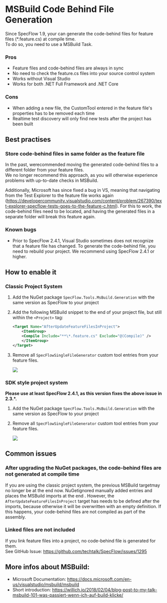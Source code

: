 # MSBuild Code Behind File Generation

Since SpecFlow 1.9, your can  generate the code-behind files for feature files (*.feature.cs) at compile time.  
To do so, you need to use a MSBuild Task.

### Pros

- Feature files and code-behind files are always in sync
- No need to check the feature.cs files into your source control system
- Works without Visual Studio
- Works for both .NET Full Framework and .NET Core

### Cons

- When adding a new file, the CustomTool entered in the feature file's properties has to be removed each time
- Realtime test discovery will only find new tests after the project has been built

## Best practises

### Store code-behind files in same folder as the feature file

In the past, werecommended moving the generated code-behind files to a different folder from your feature files.  
We no longer recommend this approach, as you will otherwise experience problems with up-to-date checks in MSBuild.

Additionally, Microsoft has since fixed a bug in VS, meaning that navigating from the Test Explorer to the feature file works again (<https://developercommunity.visualstudio.com/content/problem/267390/text-explorer-specflow-tests-goes-to-the-feature-c.html>). For this to work, the code-behind files need to be located, and having the generated files in a separate folder will break this feature again.


### Known bugs

- Prior to SpecFlow 2.4.1, Visual Studio sometimes does not recognize that a feature file has changed. To generate the code-behind file, you need to rebuild your project. We recommend using SpecFlow 2.4.1 or higher.

## How to enable it

### Classic Project System

1. Add the NuGet package `SpecFlow.Tools.MsBuild.Generation` with the same version as SpecFlow to your project
2. Add the following MSBuild snippet to the end of your project file, but still within the `<Project>` tag:

    ``` xml
    <Target Name="AfterUpdateFeatureFilesInProject">
        <ItemGroup>
        <Compile Include="**\*.feature.cs" Exclude="@(Compile)" />
        </ItemGroup>
    </Target>
    ```

3. Remove all `SpecFlowSingleFileGenerator` custom tool entries from your feature files.

    ![](https://www.specflow.org/screenshots/CustomTool.png)


### SDK style project system

__Please use at least SpecFlow 2.4.1, as this version fixes the above issue in 2.3.*.__

1. Add the NuGet package `SpecFlow.Tools.MsBuild.Generation` with the same version as SpecFlow to your project
1. Remove all `SpecFlowSingleFileGenerator` custom tool entries from your feature files.

    ![](https://www.specflow.org/screenshots/CustomTool.png)

## Common issues

### After upgrading the NuGet packages, the code-behind files are not generated at compile time

If you are using the classic project system, the previous MSBuild targetmay no longer be at the end <!-- OF WHAT? the project file? --> now. NuGetignored manually added entries and places the MSBuild imports at the end <!-- OF WHAT? the project file? -->. However, the `AfterUpdateFeatureFilesInProject` target has needs to be defined after the imports, because otherwise it will be overwritten with an empty definition. If this happens, your code-behind files are not compiled as part of the assembly.

### Linked files are not included

If you link feature files into a project, no code-behind file is generated for them.  
See GitHub Issue: <https://github.com/techtalk/SpecFlow/issues/1295>

## More infos about MSBuild:

- Microsoft Documentation: <https://docs.microsoft.com/en-us/visualstudio/msbuild/msbuild>
- Short introduction: <https://willich.io/2018/02/04/blog-post-to-my-talk-msbuild-101-was-passiert-wenn-ich-auf-build-klicke/>
